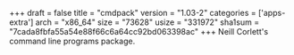 +++
draft = false
title = "cmdpack"
version = "1.03-2"
categories = ['apps-extra']
arch = "x86_64"
size = "73628"
usize = "331972"
sha1sum = "7cada8fbfa55a54e88f66c6a64cc92bd063398ac"
+++
Neill Corlett's command line programs package.